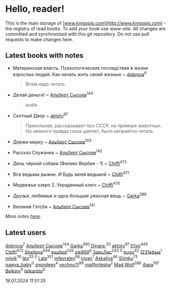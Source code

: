 # Hello, reader!
This is the main storage of [www.knigopis.com](http://www.knigopis.com) - the registry of read books.
To add your book use www-site. All changes are committed and synchronized with this git repository.
Do not use pull requests to make changes here.


## Latest books with notes
* Материнская власть. Психологические последствия в жизни взрослых людей. Как начать жить своей жизнью ~ [dobrova](users/606/6069210-vkontakte)<sup>6</sup>
    > Всем надо читать

* Делай деньги! ~ [Альберт Сысоев](users/474/47446642-vkontakte)<sup>144</sup>
    > audio

* Скотный Двор ~ [aktoty](users/275/275766107-vkontakte)<sup>97</sup>
    > Прикольная, рассказывает про СССР, на примере животных. Но немного правда глаза щиплет, было неприятно читать.

* Держи марку ~ [Альберт Сысоев](users/474/47446642-vkontakte)<sup>143</sup>

* Рассказ Служанки ~ [Альберт Сысоев](users/474/47446642-vkontakte)<sup>142</sup>

* День чёрной собаки (Феликс Вербин - 1) ~ [Chiffi](users/105/105831994080785626680-google)<sup>472</sup>

* Все ведьмы рыжие. И Будь моей ведьмой ~ [Chiffi](users/105/105831994080785626680-google)<sup>471</sup>

* Медвежье озеро 2. Украденный ключ ~ [Chiffi](users/105/105831994080785626680-google)<sup>470</sup>

* Друзья, любимые и одна большая ужасная вещь ~ [Garka](users/115/115753719718250012620-google)<sup>388</sup>

* Великий Гэтсби ~ [Альберт Сысоев](users/474/47446642-vkontakte)<sup>141</sup>


_More notes [here](latest_books_with_notes.md)._


## Latest users
[dobrova](users/606/6069210-vkontakte)<sup>7</sup> 
[Альберт Сысоев](users/474/47446642-vkontakte)<sup>144</sup> 
[Garka](users/115/115753719718250012620-google)<sup>390</sup> 
[Dinara ](users/107/107718177426132290975-google)<sup>20</sup> 
[aktoty](users/275/275766107-vkontakte)<sup>97</sup> 
[Elixir](users/115/115826717712507836033-google)<sup>445</sup> 
[Chiffi](users/105/105831994080785626680-google)<sup>472</sup> 
[Shellena](users/134/13413591548892934957-mailru)<sup>444</sup> 
[exulted](users/100/100599204551896265722-google)<sup>235</sup> 
[zik999](users/105/105622323107798948661-google)<sup>0</sup> 
[ЗаяцЛис](users/112/112388384595246311466-google)<sup>243</sup> 
[](users/115/115095777313809768381-google)<sup>5</sup> 
[hugo](users/105/105063533945004840111-google)<sup>42</sup> 
[1231кфыа](users/692/692142137-vkontakte)<sup>1</sup> 
[rnixik](users/116/116191270391964650818-google)<sup>76</sup> 
[leo](users/106/106915386474260202605-google)<sup>33</sup> 
[](users/358/358594589-vkontakte)<sup>0</sup> 
[Lala](users/761/76187635-vkontakte)<sup>351</sup> 
[mfevralev](users/140/140966150-vkontakte)<sup>68</sup> 
[niyan](users/110/110517883439678622021-google)<sup>1</sup> 
[Askaliya](users/326/326783541-vkontakte)<sup>46</sup> 
[Shinku](users/109/109176126475581739292-google)<sup>73</sup> 
[isaeva_baby](users/109/109089966297718972425-google)<sup>0</sup> 
[smogleev](users/267/267805152-yandex)<sup>4</sup> 
[vechno7t](users/102/102483077884312127500-google)<sup>99</sup> 
[mailforlesha](users/836/836484549-yandex)<sup>2</sup> 
[Mad Wolf](users/947/94738840-vkontakte)<sup>286</sup> 
[4apa](users/117/117392596378069249667-google)<sup>197</sup> 
[Belkinv](users/117/117655821011958723100-google)<sup>0</sup> 
[telkantto](users/105/105132765868492364316-google)<sup>0</sup> 


_19.07.2024 11:51:35_
